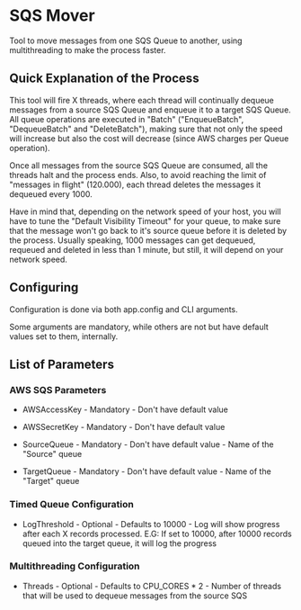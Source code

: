# SQS Mover

Tool to move messages from one SQS Queue to another, using multithreading to make the process faster.

## Quick Explanation of the Process

This tool will fire X threads, where each thread will continually dequeue messages from a source SQS Queue and enqueue it to a target SQS Queue. All queue operations are executed in "Batch" ("EnqueueBatch", "DequeueBatch" and "DeleteBatch"), making sure that not only the speed will increase but also the cost will decrease (since AWS charges per Queue operation).

Once all messages from the source SQS Queue are consumed, all the threads halt and the process ends. Also, to avoid reaching the limit of "messages in flight" (120.000), each thread deletes the messages it dequeued every 1000.

Have in mind that, depending on the network speed of your host, you will have to tune the "Default Visibility Timeout" for your queue, to make sure that the message won't go back to it's source queue before it is deleted by the process. Usually speaking, 1000 messages can get dequeued, requeued and deleted in less than 1 minute, but still, it will depend on your network speed.

## Configuring

Configuration is done via both app.config and CLI arguments.

Some arguments are mandatory, while others are not but have default values set to them, internally.

## List of Parameters

### AWS SQS Parameters

* AWSAccessKey - Mandatory - Don't have default value

* AWSSecretKey - Mandatory - Don't have default value

* SourceQueue - Mandatory - Don't have default value - Name of the "Source" queue

* TargetQueue - Mandatory - Don't have default value - Name of the "Target" queue

### Timed Queue Configuration

* LogThreshold - Optional - Defaults to 10000 - Log will show progress after each X records processed. E.G: If set to 10000, after 10000 records queued into the target queue, it will log the progress

### Multithreading Configuration

* Threads - Optional - Defaults to CPU_CORES * 2 - Number of threads that will be used to dequeue messages from the source SQS